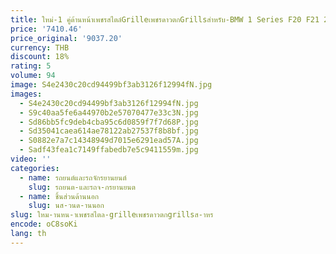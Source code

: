 ```yaml
---
title: ใหม่-1 คู่ด้านหน้าเพชรสไตล์GrilleเพชรดาวตกGrillsสําหรับ-BMW 1 Series F20 F21 2015-2017 Racing Grillsสีดํา
price: '7410.46'
price_original: '9037.20'
currency: THB
discount: 18%
rating: 5
volume: 94
image: S4e2430c20cd94499bf3ab3126f12994fN.jpg
images:
  - S4e2430c20cd94499bf3ab3126f12994fN.jpg
  - S9c40aa5fe6a44970b2e57070477e33c3N.jpg
  - Sd86bb5fc9deb4cba95c6d0859f7f7d68P.jpg
  - Sd35041caea614ae78122ab27537f8b8bf.jpg
  - S0882e7a7c14348949d7015e6291ead57A.jpg
  - Sadf43fea1c7149ffabedb7e5c9411559m.jpg
video: ''
categories:
  - name: รถยนต์และรถจักรยานยนต์
    slug: รถยนต-และรถจ-กรยานยนต
  - name: ชิ้นส่วนด้านนอก
    slug: นส-วนด-านนอก
slug: ใหม-านหน-าเพชรสไตล-grilleเพชรดาวตกgrillsส-าหร
encode: oC8soKi
lang: th
---
```

  